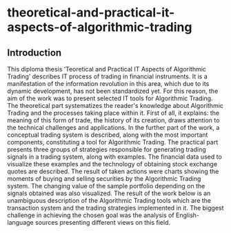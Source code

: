 # theoretical-and-practical-it-aspects-of-algorithmic-trading

## Introduction
This diploma thesis ‘Teoretical and Practical IT Aspects of Algorithmic Trading’ describes IT process of trading in financial instruments. It is a manifestation of the information revolution in this area, which due to its dynamic development, has not been standardized yet.
For this reason, the aim of the work was to present selected IT tools for Algorithmic Trading.
The theoretical part systematizes the reader's knowledge about Algorithmic Trading and the processes taking place within it.
First of all, it explains: the meaning of this form of trade, the history of its creation, draws attention to the technical challenges and applications. In the further part of the work, a conceptual trading system is described, along with the most important components, constituting a tool for Algorithmic Trading.
The practical part presents three groups of strategies responsible for generating trading signals in a trading system, along with examples. The financial data used to visualize these examples and the technology of obtaining stock exchange quotes are described. The result of taken actions were charts showing the moments of buying and selling securities by the Algorithmic Trading system. The changing value of the sample portfolio depending on the signals obtained was also visualized.
The result of the work below is an unambiguous description of the Algorithmic Trading tools which are the transaction system and the trading strategies implemented in it. The biggest challenge in achieving the chosen goal was the analysis of English-language sources presenting different views on this field.
